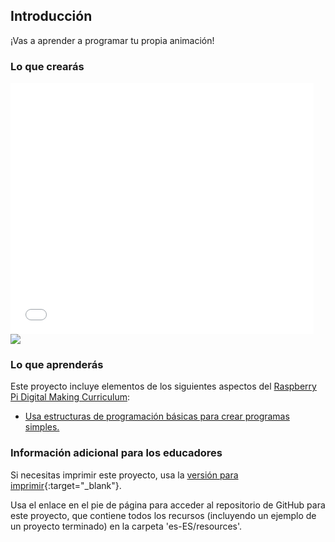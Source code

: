 ## Introducción

¡Vas a aprender a programar tu propia animación!

### Lo que crearás

<div class="scratch-preview">
  <iframe allowtransparency="true" width="485" height="402" src="//scratch.mit.edu/projects/embed/227525632/?autostart=false" frameborder="0"></iframe>
  <img src="images/space-final.png">
</div>

### Lo que aprenderás

Este proyecto incluye elementos de los siguientes aspectos del [Raspberry Pi Digital Making Curriculum](http://rpf.io/curriculum):

+ [Usa estructuras de programación básicas para crear programas simples.](https://www.raspberrypi.org/curriculum/programming/creator)

### Información adicional para los educadores

Si necesitas imprimir este proyecto, usa la [versión para imprimir](https://projects.raspberrypi.org/es-ES/projects/lost-in-space/print){:target="_blank"}.

Usa el enlace en el pie de página para acceder al repositorio de GitHub para este proyecto, que contiene todos los recursos (incluyendo un ejemplo de un proyecto terminado) en la carpeta 'es-ES/resources'.